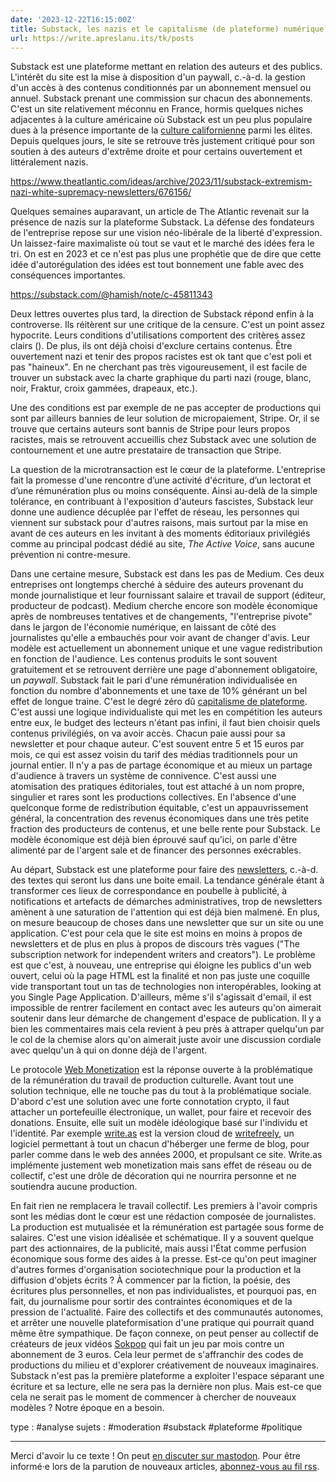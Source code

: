 ```yaml
---
date: '2023-12-22T16:15:00Z'
title: Substack, les nazis et le capitalisme (de plateforme) numérique
url: https://write.apreslanu.its/tk/posts
---
```


Substack est une plateforme mettant en relation des auteurs et des publics. L'intérêt du site est la mise à disposition d'un paywall, c.-à-d. la gestion d'un accès à des contenus conditionnés par un abonnement mensuel ou annuel. Substack prenant une commission sur chacun des abonnements. C'est un site relativement méconnu en France, hormis quelques niches adjacentes à la culture américaine où Substack est un peu plus populaire dues à la présence importante de la [culture californienne] parmi les élites. Depuis quelques jours, le site se retrouve très justement critiqué pour son soutien à des auteurs d'extrême droite et pour certains ouvertement et littéralement nazis.

[culture californienne]: https://write.apreslanu.it/tk/tu-preferes-la-peste-accelerationniste-ou-le-cholera-longtermiste

<!--more-->

https://www.theatlantic.com/ideas/archive/2023/11/substack-extremism-nazi-white-supremacy-newsletters/676156/

Quelques semaines auparavant, un article de The Atlantic revenait sur la présence de nazis sur la plateforme Substack. La défense des fondateurs de l'entreprise repose sur une vision néo-libérale de la liberté d'expression. Un laissez-faire maximaliste où tout se vaut et le marché des idées fera le tri. On est en 2023 et ce n'est pas plus une prophétie que de dire que cette idée d'autorégulation des idées est tout bonnement une fable avec des conséquences importantes.

https://substack.com/@hamish/note/c-45811343

Deux lettres ouvertes plus tard, la direction de Substack répond enfin à la controverse. Ils réitèrent sur une critique de la censure. C'est un point assez hypocrite. Leurs conditions d'utilisations comportent des critères assez clairs (). De plus, ils ont déjà choisi d'exclure certains contenus. Être ouvertement nazi et tenir des propos racistes est ok tant que c'est poli et pas "haineux". En ne cherchant pas très vigoureusement, il est facile de trouver un substack avec la charte graphique du parti nazi (rouge, blanc, noir, Fraktur, croix gammées, drapeaux, etc.).

Une des conditions est par exemple de ne pas accepter de productions qui sont par ailleurs bannies de leur solution de micropaiement, Stripe. Or, il se trouve que certains auteurs sont bannis de Stripe pour leurs propos racistes, mais se retrouvent accueillis chez Substack avec une solution de contournement et une autre prestataire de transaction que Stripe.

La question de la microtransaction est le cœur de la plateforme. L'entreprise fait la promesse d'une rencontre d’une activité d'écriture, d’un lectorat et d’une rémunération plus ou moins conséquente. Ainsi au-delà de la simple tolérance, en contribuant à l'exposition d'auteurs fascistes, Substack leur donne une audience décuplée par l'effet de réseau, les personnes qui viennent sur substack pour d'autres raisons, mais surtout par la mise en avant de ces auteurs en les invitant à des moments éditoriaux privilégiés comme au principal podcast dédié au site, *The Active Voice*, sans aucune prévention ni contre-mesure.

Dans une certaine mesure, Substack est dans les pas de Medium. Ces deux entreprises ont longtemps cherché à séduire des auteurs provenant du monde journalistique et leur fournissant salaire et travail de support (éditeur, producteur de podcast). Medium cherche encore son modèle économique après de nombreuses tentatives et de changements, "l'entreprise pivote" dans le jargon de l'économie numérique, en laissant de côté des journalistes qu'elle a embauchés pour voir avant de changer d'avis. Leur modèle est actuellement un abonnement unique et une vague redistribution en fonction de l'audience. Les contenus produits le sont souvent gratuitement et se retrouvent derrière une page d'abonnement obligatoire, un *paywall*. Substack fait le pari d'une rémunération individualisée en fonction du nombre d'abonnements et une taxe de 10% générant un bel effet de longue traine. C'est le degré zéro dû [capitalisme de plateforme]. C'est aussi une logique individualiste qui met les en compétition les auteurs entre eux, le budget des lecteurs n'étant pas infini, il faut bien choisir quels contenus privilégiés, on va avoir accès. Chacun paie aussi pour sa newsletter et pour chaque auteur. C'est souvent entre 5 et 15 euros par mois, ce qui est assez voisin du tarif des médias traditionnels pour un journal entier. Il n'y a pas de partage économique et au mieux un partage d'audience à travers un système de connivence. C'est aussi une atomisation des pratiques éditoriales, tout est attaché à un nom propre, singulier et rares sont les productions collectives. En l'absence d'une quelconque forme de redistribution équitable, c'est un appauvrissement général, la concentration des revenus économiques dans une très petite fraction des producteurs de contenus, et une belle rente pour Substack. Le modèle économique est déjà bien éprouvé sauf qu'ici, on parle d'être alimenté par de l'argent sale et de financer des personnes exécrables.

Au départ, Substack est une plateforme pour faire des [newsletters], c.-à-d. des textes qui seront lus dans une boite email. La tendance générale étant à transformer ces lieux de correspondance en poubelle à publicité, à notifications et artefacts de démarches administratives, trop de newsletters amènent à une saturation de l'attention qui est déjà bien malmené. En plus, on mesure beaucoup de choses dans une newsletter que sur un site ou une application. C'est pour cela que le site est moins en moins à propos de newsletters et de plus en plus à propos de discours très vagues ("The subscription network for independent writers and creators"). Le problème est que c'est, à nouveau, une entreprise qui éloigne les publics d'un web ouvert, celui où la page HTML est la finalité et non pas juste une coquille vide transportant tout un tas de technologies non interopérables, looking at you Single Page Application. D'ailleurs, même s'il s'agissait d'email, il est impossible de rentrer facilement en contact avec les auteurs qu'on aimerait soutenir dans leur démarche de changement d'espace de publication. Il y a bien les commentaires mais cela revient à peu près à attraper quelqu'un par le col de la chemise alors qu'on aimerait juste avoir une discussion cordiale avec quelqu'un à qui on donne déjà de l'argent.

[newsletters]: https://robinrendle.com/essays/newsletters/

Le protocole [Web Monetization] est la réponse ouverte à la problématique de la rémunération du travail de production culturelle. Avant tout une solution technique, elle ne touche pas du tout à la problématique sociale. D'abord c'est une solution avec une forte connotation crypto, il faut attacher un portefeuille électronique, un wallet, pour faire et recevoir des donations. Ensuite, elle suit un modèle idéologique basé sur l'individu et l'identité. Par exemple [write.as] est la version cloud de [writefreely], un logiciel permettant à tout un chacun d'héberger une ferme de blog, pour parler comme dans le web des années 2000, et propulsant ce site. Write.as implémente justement web monetization mais sans effet de réseau ou de collectif, c'est une drôle de décoration qui ne nourrira personne et ne soutiendra aucune production.

[Web Monetization]: https://webmonetization.org/
[write.as]: https://write.as/
[writefreely]: https://writefreely.org/
[capitalisme de plateforme]: https://11d.im/highlights/srnicek-platformcapitalism/

En fait rien ne remplacera le travail collectif. Les premiers à l'avoir compris sont les médias dont le cœur est une rédaction composée de journalistes. La production est mutualisée et la rémunération est partagée sous forme de salaires. C'est une vision idéalisée et schématique. Il y a souvent quelque part des actionnaires, de la publicité, mais aussi l'État comme perfusion économique sous forme des aides à la presse. Est-ce qu'on peut imaginer d'autres formes d'organisation sociotechnique pour la production et la diffusion d'objets écrits ? À commencer par la fiction, la poésie, des écritures plus personnelles, et non pas individualistes, et pourquoi pas, en fait, du journalisme pour sortir des contraintes économiques et de la pression de l'actualité. Faire des collectifs et des communautés autonomes, et arrêter une nouvelle plateformisation d'une pratique qui pourrait quand même être sympathique. De façon connexe, on peut penser au collectif de créateurs de jeux vidéos [Sokpop] qui fait un jeu par mois contre un abonnement de 3 euros. Cela leur permet de s'affranchir des codes de productions du milieu et d'explorer créativement de nouveaux imaginaires. Substack n'est pas la première plateforme a exploiter l'espace séparant une écriture et sa lecture, elle ne sera pas la dernière non plus. Mais est-ce que cela ne serait pas le moment de commencer à chercher de nouveaux modèles ? Notre époque en a besoin.

[Sokpop]: https://sokpop.itch.io/

type : #analyse
sujets : #moderation #substack #plateforme #politique

---

Merci d'avoir lu ce texte ! On peut [en discuter sur mastodon](https://social.apreslanu.it/@tk). Pour être informé·e lors de la parution de nouveaux articles, [abonnez-vous au fil rss](https://write.apreslanu.it/tk/feed/).